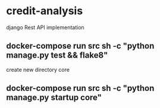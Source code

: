 # credit-analysis
django Rest API implementation

## docker-compose run src sh -c "python manage.py test && flake8"

create new directory core
## docker-compose run src sh -c "python manage.py startup core"

